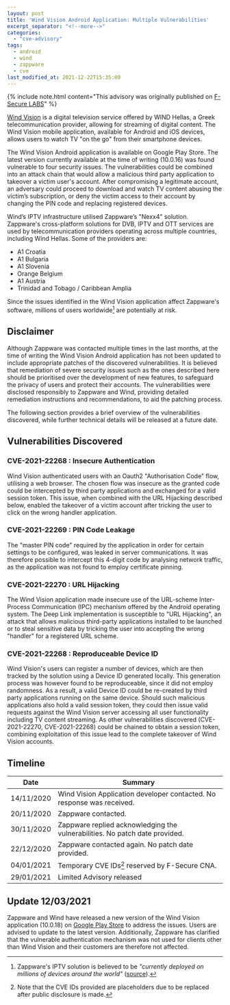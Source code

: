 ```yaml
---
layout: post
title: 'Wind Vision Android Application: Multiple Vulnerabilities'
excerpt_separator: "<!--more-->"
categories:
  - "cve-advisory"
tags:
  - android
  - wind
  - zappware
  - cve
last_modified_at: 2021-12-22T15:35:00
---
```



<!-- {% include toc.html %} -->
<!-- TOC totally ruins the Read More split... -->


{% include note.html content="This advisory was originally published on [F-Secure LABS](https://labs.f-secure.com/advisories/wind-vision)" %}

[Wind Vision](https://www.wind.gr/gr/gia-ton-idioti/vision/) is a digital television service offered by WIND Hellas, a Greek telecommunication provider, allowing for streaming of digital content. The Wind Vision mobile application, available for Android and iOS devices, allows users to watch TV "on the go" from their smartphone devices. 

The Wind Vision Android application is available on Google Play Store. The latest version currently available at the time of writing (10.0.16) was found vulnerable to four security issues. The vulnerabilities could be combined into an attack chain that would allow a malicious third party application to takeover a victim user's account. After compromising a legitimate account, an adversary could proceed to download and watch TV content abusing the victim’s subscription, or deny the victim access to their account by changing the PIN code and replacing registered devices.

<!--more-->

Wind’s IPTV infrastructure utilised Zappware’s "Nexx4" solution. Zappware's cross-platform solutions for DVB, IPTV and OTT services are used by telecommunication providers operating across multiple countries, including Wind Hellas. Some of the providers are:

- A1 Croatia
- A1 Bulgaria
- A1 Slovenia
- Orange Belgium
- A1 Austria
- Trinidad and Tobago / Caribbean Amplia

Since the issues identified in the Wind Vision application affect Zappware's software, millions of users worldwide[^1] are potentially at risk.


## Disclaimer

Although Zappware was contacted multiple times in the last months, at the time of writing the Wind Vision Android application has not been updated to include appropriate patches of the discovered vulnerabilities. It is believed that remediation of severe security issues such as the ones described here should be prioritised over the development of new features, to safeguard the privacy of users and protect their accounts. The vulnerabilities were disclosed responsibly to Zappware and Wind, providing detailed remediation instructions and recommendations, to aid the patching process. 

The following section provides a brief overview of the vulnerabilities discovered, while further technical details will be released at a future date.



## Vulnerabilities Discovered

### CVE-2021-22268 : Insecure Authentication

Wind Vision authenticated users with an Oauth2 "Authorisation Code" flow, utilising a web browser. The chosen flow was insecure as the granted code could be intercepted by third party applications and exchanged for a valid session token. This issue, when combined with the URL Hijacking described below, enabled the takeover of a victim account after tricking the user to click on the wrong handler application. 

### CVE-2021-22269 : PIN Code Leakage

The "master PIN code" required by the application in order for certain settings to be configured, was leaked in server communications. It was therefore possible to intercept this 4-digit code by analysing network traffic, as the application was not found to employ certificate pinning.

### CVE-2021-22270 : URL Hijacking

The Wind Vision application made insecure use of the URL-scheme Inter-Process
Communication (IPC) mechanism offered by the Android operating system. The Deep Link implementation is susceptible to "URL Hijacking", an attack that allows malicious third-party applications installed to be launched or to steal sensitive data by tricking the user into accepting the wrong "handler" for a registered URL scheme. 


### CVE-2021-22268 : Reproduceable Device ID

Wind Vision's users can register a number of devices, which are then tracked by the solution using a Device ID generated locally. This generation process was however found to be reproduceable, since it did not employ randomness. As a result, a valid Device ID could be re-created by third party applications running on the same device. Should such malicious applications also hold a valid session token, they could then issue valid requests against the Wind Vision server accessing all user functionality including TV content streaming. As other vulnerabilities discovered (CVE-2021-22270, CVE-2021-22268) could be chained to obtain a session token, combining exploitation of this issue lead to the complete takeover of Wind Vision accounts.


## Timeline

<!-- <table>
  <thead>
    <tr>
      <th>Date</th>
      <th>Summary</th>
    </tr>
  </theader>
  <tbody>
    <tr>
      <td>
  </tbody> -->

| Date | Summary |
| ---- | ------- |
| 14/11/2020 | Wind Vision Application developer contacted. No response was received. |
| 20/11/2020 | Zappware contacted. |
| 30/11/2020 | Zappware replied acknowledging the vulnerabilities. No patch date provided. |
| 22/12/2020 | Zappware contacted again. No patch date provided. |
| 04/01/2021 | Temporary CVE IDs[^2] reserved by F-Secure CNA. |
| 29/01/2021 | Limited Advisory released |



## Update 12/03/2021

Zappware and Wind have released a new version of the Wind Vision application (10.0.18) on [Google Play Store](https://play.google.com/store/apps/details?id=gr.wind.windvision) to address the issues. Users are advised to update to the latest version. Additionally, Zappware has clarified that the vulnerable authentication mechanism was not used for clients other than Wind Vision and their customers are therefore not affected.  

[^1]: Zappware's IPTV solution is believed to be *"currently deployed on millions of devices around the world"* ([source](https://www.linkedin.com/company/zappware/about/)).

[^2]: Note that the CVE IDs provided are placeholders due to be replaced after public disclosure is made.